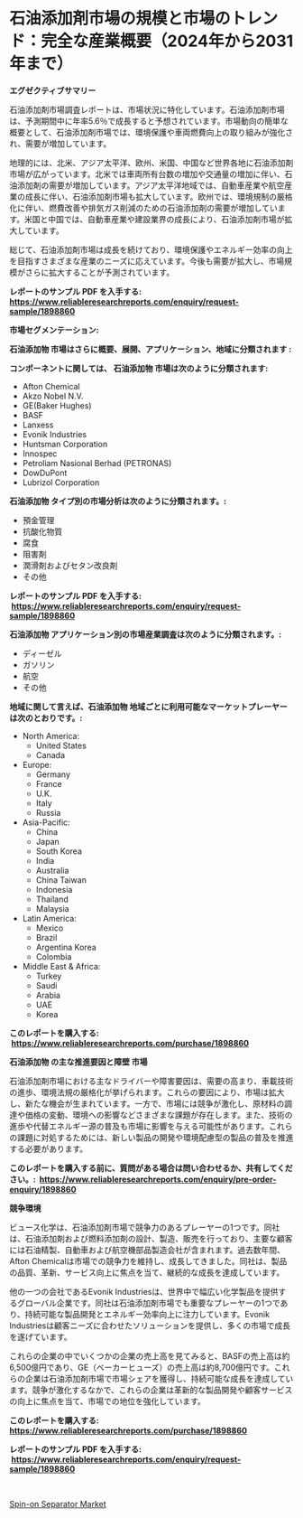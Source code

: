 <p><h1>石油添加剤市場の規模と市場のトレンド：完全な産業概要（2024年から2031年まで）</h1></p><p><strong>エグゼクティブサマリー</strong></p>
<p><p>石油添加剤市場調査レポートは、市場状況に特化しています。石油添加剤市場は、予測期間中に年率5.6％で成長すると予想されています。市場動向の簡単な概要として、石油添加剤市場では、環境保護や車両燃費向上の取り組みが強化され、需要が増加しています。</p><p>地理的には、北米、アジア太平洋、欧州、米国、中国など世界各地に石油添加剤市場が広がっています。北米では車両所有台数の増加や交通量の増加に伴い、石油添加剤の需要が増加しています。アジア太平洋地域では、自動車産業や航空産業の成長に伴い、石油添加剤市場も拡大しています。欧州では、環境規制の厳格化に伴い、燃費改善や排気ガス削減のための石油添加剤の需要が増加しています。米国と中国では、自動車産業や建設業界の成長により、石油添加剤市場が拡大しています。</p><p>総じて、石油添加剤市場は成長を続けており、環境保護やエネルギー効率の向上を目指すさまざまな産業のニーズに応えています。今後も需要が拡大し、市場規模がさらに拡大することが予測されています。</p></p>
<p><strong>レポートのサンプル PDF を入手する: <a href="https://www.reliableresearchreports.com/enquiry/request-sample/1898860">https://www.reliableresearchreports.com/enquiry/request-sample/1898860</a></strong></p>
<p><strong>市場セグメンテーション:</strong></p>
<p><strong> 石油添加物 市場はさらに概要、展開、アプリケーション、地域に分類されます :</strong></p>
<p><strong>コンポーネントに関しては、 石油添加物 市場は次のように分類されます: &nbsp;</strong></p>
<p><ul><li>Afton Chemical</li><li>Akzo Nobel N.V.</li><li>GE(Baker Hughes)</li><li>BASF</li><li>Lanxess</li><li>Evonik Industries</li><li>Huntsman Corporation</li><li>Innospec</li><li>Petroliam Nasional Berhad (PETRONAS)</li><li>DowDuPont</li><li>Lubrizol Corporation</li></ul></p>
<p><strong> 石油添加物 タイプ別の市場分析は次のように分類されます。:</strong></p>
<p><ul><li>預金管理</li><li>抗酸化物質</li><li>腐食</li><li>阻害剤</li><li>潤滑剤およびセタン改良剤</li><li>その他</li></ul></p>
<p><strong>レポートのサンプル PDF を入手する: &nbsp;<a href="https://www.reliableresearchreports.com/enquiry/request-sample/1898860">https://www.reliableresearchreports.com/enquiry/request-sample/1898860</a></strong></p>
<p><strong> 石油添加物 アプリケーション別の市場産業調査は次のように分類されます。:</strong></p>
<p><ul><li>ディーゼル</li><li>ガソリン</li><li>航空</li><li>その他</li></ul></p>
<p><strong>地域に関して言えば、石油添加物 地域ごとに利用可能なマーケットプレーヤーは次のとおりです。:</strong></p>
<p><ul>
    <li>
        North America:
        <ul>
            <li>United States</li>
            <li>Canada</li>
        </ul>
    </li>
    <li>
        Europe:
        <ul>
            <li>Germany</li>
            <li>France</li>
            <li>U.K.</li>
            <li>Italy</li>
            <li>Russia</li>
        </ul>
    </li>
    <li>
        Asia-Pacific:
        <ul>
            <li>China</li>
            <li>Japan</li>
            <li>South Korea</li>
            <li>India</li>
            <li>Australia</li>
            <li>China Taiwan</li>
            <li>Indonesia</li>
            <li>Thailand</li>
            <li>Malaysia</li>
        </ul>
    </li>
    <li>
        Latin America:
        <ul>
            <li>Mexico</li>
            <li>Brazil</li>
            <li>Argentina Korea</li>
            <li>Colombia</li>
        </ul>
    </li>
    <li>
        Middle East & Africa:
        <ul>
            <li>Turkey</li>
            <li>Saudi</li>
            <li>Arabia</li>
            <li>UAE</li>
            <li>Korea</li>
        </ul>
    </li>
    </ul></p>
<p><strong>このレポートを購入する: &nbsp;<a href="https://www.reliableresearchreports.com/purchase/1898860">https://www.reliableresearchreports.com/purchase/1898860</a></strong></p>
<p><strong>石油添加物 の主な推進要因と障壁 市場</strong></p>
<p><p>石油添加剤市場における主なドライバーや障害要因は、需要の高まり、車載技術の進歩、環境法規の厳格化が挙げられます。これらの要因により、市場は拡大し、新たな機会が生まれています。一方で、市場には競争が激化し、原材料の調達や価格の変動、環境への影響などさまざまな課題が存在します。また、技術の進歩や代替エネルギー源の普及も市場に影響を与える可能性があります。これらの課題に対処するためには、新しい製品の開発や環境配慮型の製品の普及を推進する必要があります。</p></p>
<p><strong>このレポートを購入する前に、質問がある場合は問い合わせるか、共有してください。:&nbsp; <a href="https://www.reliableresearchreports.com/enquiry/pre-order-enquiry/1898860">https://www.reliableresearchreports.com/enquiry/pre-order-enquiry/1898860</a></strong></p>
<p><strong>競争環境</strong></p>
<p><p>ビュース化学は、石油添加剤市場で競争力のあるプレーヤーの1つです。同社は、石油添加剤および燃料添加剤の設計、製造、販売を行っており、主要な顧客には石油精製、自動車および航空機部品製造会社が含まれます。過去数年間、Afton Chemicalは市場での競争力を維持し、成長してきました。同社は、製品の品質、革新、サービス向上に焦点を当て、継続的な成長を達成しています。</p><p>他の一つの会社であるEvonik Industriesは、世界中で幅広い化学製品を提供するグローバル企業です。同社は石油添加剤市場でも重要なプレーヤーの1つであり、持続可能な製品開発とエネルギー効率向上に注力しています。Evonik Industriesは顧客ニーズに合わせたソリューションを提供し、多くの市場で成長を遂げています。</p><p>これらの企業の中でいくつかの企業の売上高を見てみると、BASFの売上高は約6,500億円であり、GE（ベーカーヒューズ）の売上高は約8,700億円です。これらの企業は石油添加剤市場で市場シェアを獲得し、持続可能な成長を達成しています。競争が激化するなかで、これらの企業は革新的な製品開発や顧客サービスの向上に焦点を当て、市場での地位を強化しています。</p></p>
<p><strong>このレポートを購入する: &nbsp; <a href="https://www.reliableresearchreports.com/purchase/1898860">https://www.reliableresearchreports.com/purchase/1898860</a></strong></p>
<p><strong>レポートのサンプル PDF を入手する: &nbsp;<a href="https://www.reliableresearchreports.com/enquiry/request-sample/1898860">https://www.reliableresearchreports.com/enquiry/request-sample/1898860</a></strong><strong></strong></p>
<p>&nbsp;</p>
<p><p><a href="https://five-trouble-98a.notion.site/Spin-on-Separator-Market-Size-Market-Trends-and-Growth-Outlook-forecasted-for-period-from-2024-to--6fa9a94d050e481b93359d384af418a4">Spin-on Separator Market</a></p></p>